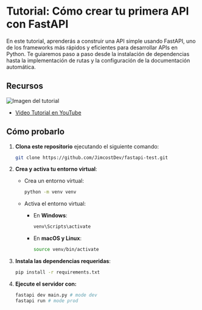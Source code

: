 # Tutorial: Cómo crear tu primera API con FastAPI

En este tutorial, aprenderás a construir una API simple usando FastAPI, uno de los frameworks más rápidos y eficientes para desarrollar APIs en Python. Te guiaremos paso a paso desde la instalación de dependencias hasta la implementación de rutas y la configuración de la documentación automática.

## Recursos

![Imagen del tutorial](https://firebasestorage.googleapis.com/v0/b/jimcostdev-firebase.appspot.com/o/FASTAPI-MINIATURA.jpg?alt=media&token=1a9de89a-9842-4c6a-ba25-7c65f43e0f1e)

- [Video Tutorial en YouTube](https://youtu.be/BZZOuM1UpyI?si=7E2yZG-BtAja4Q5q)

## Cómo probarlo

1. **Clona este repositorio** ejecutando el siguiente comando:

    ```bash
    git clone https://github.com/JimcostDev/fastapi-test.git
    ```

2. **Crea y activa tu entorno virtual**:

    - Crea un entorno virtual:

        ```bash
        python -m venv venv
        ```

    - Activa el entorno virtual:

        - En **Windows**:

            ```bash
            venv\Scripts\activate
            ```

        - En **macOS y Linux**:

            ```bash
            source venv/bin/activate
            ```

3. **Instala las dependencias requeridas**:

    ```bash
    pip install -r requirements.txt
    ```

4. **Ejecute el servidor con:**
    ```bash
    fastapi dev main.py # mode dev
    fastapi run # mode prod
    ```
